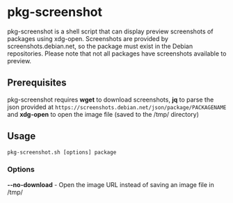 # pkg-screenshot

pkg-screenshot is a shell script that can display preview screenshots of packages using xdg-open. Screenshots are provided by screenshots.debian.net, so the package must exist in the Debian repositories. Please note that not all packages have screenshots available to preview.

## Prerequisites

pkg-screenshot requires **wget** to download screenshots, **jq** to parse the json provided at `https://screenshots.debian.net/json/package/PACKAGENAME` and **xdg-open** to open the image file (saved to the /tmp/ directory)

## Usage

```
pkg-screenshot.sh [options] package
```

### Options

**--no-download** - Open the image URL instead of saving an image file in /tmp/
